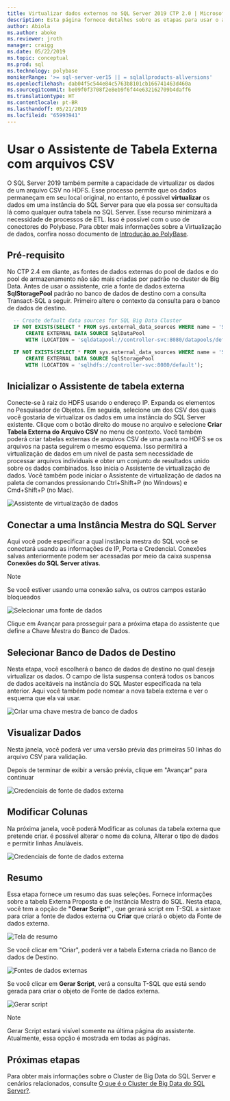 ```yaml
---
title: Virtualizar dados externos no SQL Server 2019 CTP 2.0 | Microsoft Docs
description: Esta página fornece detalhes sobre as etapas para usar o assistente criar tabela externa para um arquivo CSV
author: Abiola
ms.author: aboke
ms.reviewer: jroth
manager: craigg
ms.date: 05/22/2019
ms.topic: conceptual
ms.prod: sql
ms.technology: polybase
monikerRange: '>= sql-server-ver15 || = sqlallproducts-allversions'
ms.openlocfilehash: dab04f5c544e84c5763b8101cb166741463d460a
ms.sourcegitcommit: be09f0f3708f2e8eb9f6f44e632162709b4daff6
ms.translationtype: HT
ms.contentlocale: pt-BR
ms.lasthandoff: 05/21/2019
ms.locfileid: "65993941"
---
```

# <a name="use-the-external-table-wizard-with-csv-files"></a>Usar o Assistente de Tabela Externa com arquivos CSV

O SQL Server 2019 também permite a capacidade de virtualizar os dados de um arquivo CSV no HDFS.  Esse processo permite que os dados permaneçam em seu local original, no entanto, é possível **virtualizar** os dados em uma instância do SQL Server para que ela possa ser consultada lá como qualquer outra tabela no SQL Server. Esse recurso minimizará a necessidade de processos de ETL. Isso é possível com o uso de conectores do Polybase. Para obter mais informações sobre a Virtualização de dados, confira nosso documento de [Introdução ao PolyBase](polybase-guide.md).

## <a name="prerequisite"></a>Pré-requisito

No CTP 2.4 em diante, as fontes de dados externas do pool de dados e do pool de armazenamento não são mais criadas por padrão no cluster de Big Data. Antes de usar o assistente, crie a fonte de dados externa **SqlStoragePool** padrão no banco de dados de destino com a consulta Transact-SQL a seguir. Primeiro altere o contexto da consulta para o banco de dados de destino.

```sql
  -- Create default data sources for SQL Big Data Cluster
  IF NOT EXISTS(SELECT * FROM sys.external_data_sources WHERE name = 'SqlDataPool')
      CREATE EXTERNAL DATA SOURCE SqlDataPool
      WITH (LOCATION = 'sqldatapool://controller-svc:8080/datapools/default');

  IF NOT EXISTS(SELECT * FROM sys.external_data_sources WHERE name = 'SqlStoragePool')
      CREATE EXTERNAL DATA SOURCE SqlStoragePool
      WITH (LOCATION = 'sqlhdfs://controller-svc:8080/default');
```

## <a name="launch-the-external-table-wizard"></a>Inicializar o Assistente de tabela externa

Conecte-se à raiz do HDFS usando o endereço IP. Expanda os elementos no Pesquisador de Objetos. Em seguida, selecione um dos CSV dos quais você gostaria de virtualizar os dados em uma instância do SQL Server existente. Clique com o botão direito do mouse no arquivo e selecione **Criar Tabela Externa do Arquivo CSV** no menu de contexto. Você também poderá criar tabelas externas de arquivos CSV de uma pasta no HDFS se os arquivos na pasta seguirem o mesmo esquema. Isso permitirá a virtualização de dados em um nível de pasta sem necessidade de processar arquivos individuais e obter um conjunto de resultados unido sobre os dados combinados. Isso inicia o Assistente de virtualização de dados. Você também pode iniciar o Assistente de virtualização de dados na paleta de comandos pressionando Ctrl+Shift+P (no Windows) e Cmd+Shift+P (no Mac).

![Assistente de virtualização de dados](media/data-virtualization/csv-virtualize-data-wizard.png)

## <a name="connect-to-a-sql-server-master-instance"></a>Conectar a uma Instância Mestra do SQL Server

Aqui você pode especificar a qual instância mestra do SQL você se conectará usando as informações de IP, Porta e Credencial. Conexões salvas anteriormente podem ser acessadas por meio da caixa suspensa **Conexões do SQL Server ativas**. 
> [!NOTE]
>Se você estiver usando uma conexão salva, os outros campos estarão bloqueados


![Selecionar uma fonte de dados](media/data-virtualization/csv-connect-to-master.png)

Clique em Avançar para prosseguir para a próxima etapa do assistente que define a Chave Mestra do Banco de Dados.

## <a name="select-destination-database"></a>Selecionar Banco de Dados de Destino

Nesta etapa, você escolherá o banco de dados de destino no qual deseja virtualizar os dados. O campo de lista suspensa conterá todos os bancos de dados aceitáveis na instância do SQL Master especificada na tela anterior. Aqui você também pode nomear a nova tabela externa e ver o esquema que ela vai usar.

![Criar uma chave mestra de banco de dados](media/data-virtualization/csv-select-destination.png)


## <a name="preview-data"></a>Visualizar Dados

Nesta janela, você poderá ver uma versão prévia das primeiras 50 linhas do arquivo CSV para validação.

Depois de terminar de exibir a versão prévia, clique em "Avançar" para continuar

![Credenciais de fonte de dados externa](media/data-virtualization/csv-preview-data.png)

## <a name="modify-columns"></a>Modificar Colunas

Na próxima janela, você poderá Modificar as colunas da tabela externa que pretende criar. é possível alterar o nome da coluna, Alterar o tipo de dados e permitir linhas Anuláveis. 

![Credenciais de fonte de dados externa](media/data-virtualization/csv-modify-columns.png)


## <a name="summary"></a>Resumo

Essa etapa fornece um resumo das suas seleções. Fornece informações sobre a tabela Externa Proposta e de Instância Mestra do SQL. Nesta etapa, você tem a opção de **"Gerar Script"** , que gerará script em T-SQL a sintaxe para criar a fonte de dados externa ou **Criar** que criará o objeto da Fonte de dados externa.

![Tela de resumo](media/data-virtualization/csv-virtualize-data-summary.png)

Se você clicar em "Criar", poderá ver a tabela Externa criada no Banco de dados de Destino.

![Fontes de dados externas](media/data-virtualization/csv-external-data-sources.png)

Se você clicar em **Gerar Script**, verá a consulta T-SQL que está sendo gerada para criar o objeto de Fonte de dados externa.

![Gerar script](media/data-virtualization/csv-generated-script.png)

> [!NOTE]
> Gerar Script estará visível somente na última página do assistente. Atualmente, essa opção é mostrada em todas as páginas.

## <a name="next-steps"></a>Próximas etapas

Para obter mais informações sobre o Cluster de Big Data do SQL Server e cenários relacionados, consulte [O que é o Cluster de Big Data do SQL Server?](../../big-data-cluster/big-data-cluster-overview.md).
